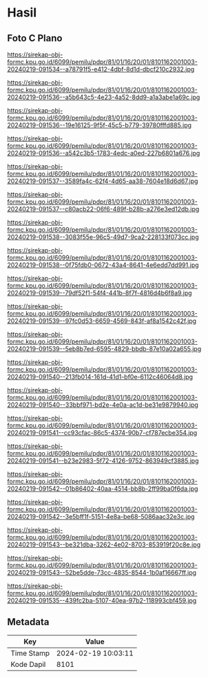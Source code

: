 # Hasil

## Foto C Plano

https://sirekap-obj-formc.kpu.go.id/6099/pemilu/pdpr/81/01/16/20/01/8101162001003-20240219-091534--a78791f5-e412-4dbf-8d1d-dbcf210c2932.jpg

https://sirekap-obj-formc.kpu.go.id/6099/pemilu/pdpr/81/01/16/20/01/8101162001003-20240219-091536--a5b643c5-4e23-4a52-8dd9-a1a3abe1a69c.jpg

https://sirekap-obj-formc.kpu.go.id/6099/pemilu/pdpr/81/01/16/20/01/8101162001003-20240219-091536--19e16125-9f5f-45c5-b779-39780fffd885.jpg

https://sirekap-obj-formc.kpu.go.id/6099/pemilu/pdpr/81/01/16/20/01/8101162001003-20240219-091536--a542c3b5-1783-4edc-a0ed-227b6801a676.jpg

https://sirekap-obj-formc.kpu.go.id/6099/pemilu/pdpr/81/01/16/20/01/8101162001003-20240219-091537--3589fa4c-62f4-4d65-aa38-7604e18d6d67.jpg

https://sirekap-obj-formc.kpu.go.id/6099/pemilu/pdpr/81/01/16/20/01/8101162001003-20240219-091537--c80acb22-06f6-489f-b28b-a276e3ed12db.jpg

https://sirekap-obj-formc.kpu.go.id/6099/pemilu/pdpr/81/01/16/20/01/8101162001003-20240219-091538--3083f55e-96c5-49d7-9ca2-228133f073cc.jpg

https://sirekap-obj-formc.kpu.go.id/6099/pemilu/pdpr/81/01/16/20/01/8101162001003-20240219-091538--0f75fdb0-0672-43a4-8641-4e6edd7dd991.jpg

https://sirekap-obj-formc.kpu.go.id/6099/pemilu/pdpr/81/01/16/20/01/8101162001003-20240219-091539--79df52f1-54f4-441b-8f7f-4816d4b6f8a9.jpg

https://sirekap-obj-formc.kpu.go.id/6099/pemilu/pdpr/81/01/16/20/01/8101162001003-20240219-091539--97fc0d53-6659-4569-843f-af8a1542c42f.jpg

https://sirekap-obj-formc.kpu.go.id/6099/pemilu/pdpr/81/01/16/20/01/8101162001003-20240219-091539--5eb8b7ed-6595-4829-bbdb-87e10a02a655.jpg

https://sirekap-obj-formc.kpu.go.id/6099/pemilu/pdpr/81/01/16/20/01/8101162001003-20240219-091540--213fb014-161d-41d1-bf0e-6112c46064d8.jpg

https://sirekap-obj-formc.kpu.go.id/6099/pemilu/pdpr/81/01/16/20/01/8101162001003-20240219-091540--33bbf971-bd2e-4e0a-ac1d-be31e9879940.jpg

https://sirekap-obj-formc.kpu.go.id/6099/pemilu/pdpr/81/01/16/20/01/8101162001003-20240219-091541--cc93cfac-86c5-4374-90b7-cf787ecbe354.jpg

https://sirekap-obj-formc.kpu.go.id/6099/pemilu/pdpr/81/01/16/20/01/8101162001003-20240219-091541--b23e2983-5f72-4126-9752-863949cf3885.jpg

https://sirekap-obj-formc.kpu.go.id/6099/pemilu/pdpr/81/01/16/20/01/8101162001003-20240219-091542--01b86402-40aa-4514-bb8b-2ff99ba0f6da.jpg

https://sirekap-obj-formc.kpu.go.id/6099/pemilu/pdpr/81/01/16/20/01/8101162001003-20240219-091542--3e5bff1f-5151-4e8a-be68-5086aac32e3c.jpg

https://sirekap-obj-formc.kpu.go.id/6099/pemilu/pdpr/81/01/16/20/01/8101162001003-20240219-091543--be321dba-3262-4e02-8703-853919f20c8e.jpg

https://sirekap-obj-formc.kpu.go.id/6099/pemilu/pdpr/81/01/16/20/01/8101162001003-20240219-091543--52be5dde-73cc-4835-8544-1b0af16667ff.jpg

https://sirekap-obj-formc.kpu.go.id/6099/pemilu/pdpr/81/01/16/20/01/8101162001003-20240219-091535--439fc2ba-5107-40ea-97b2-118993cbf459.jpg


## Metadata

| Key        | Value               |
| ---------- | ------------------- |
| Time Stamp | 2024-02-19 10:03:11 |
| Kode Dapil | 8101                |



